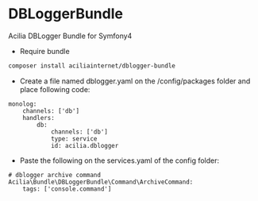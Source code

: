 # DBLoggerBundle

Acilia DBLogger Bundle for Symfony4

* Require bundle
```bash
composer install aciliainternet/dblogger-bundle
```

* Create a file named dblogger.yaml on the /config/packages folder and place following code:
```
monolog:
    channels: ['db']
    handlers:
        db:
            channels: ['db']
            type: service
            id: acilia.dblogger
```
* Paste the following on the services.yaml of the config folder:

```
# dblogger archive command
Acilia\Bundle\DBLoggerBundle\Command\ArchiveCommand:
    tags: ['console.command'] 
```